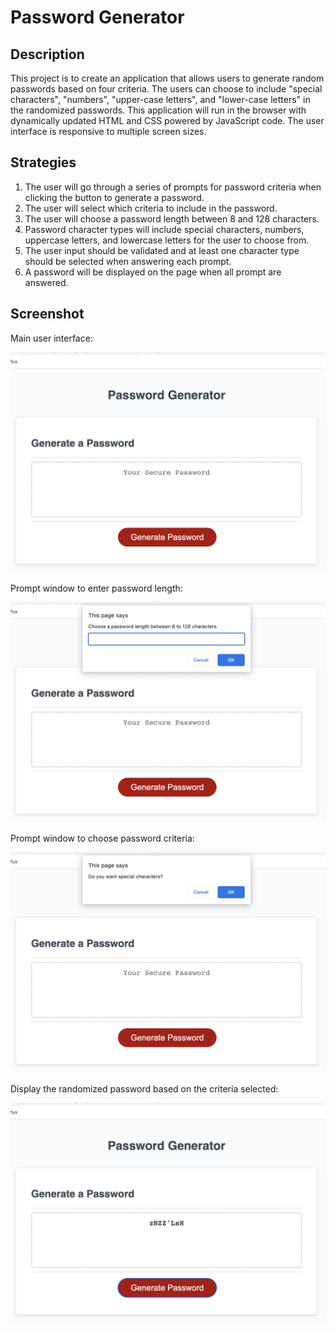 # Password Generator

## Description

This project is to create an application that allows users to generate random passwords based on four criteria. The users can choose to include "special characters", "numbers", "upper-case letters", and "lower-case letters" in the randomized passwords. This application will run in the browser with dynamically updated HTML and CSS powered by JavaScript code. The user interface is responsive to multiple screen sizes.


## Strategies

1. The user will go through a series of prompts for password criteria when clicking the button to generate a password.
2. The user will select which criteria to include in the password.
3. The user will choose a password length between 8 and 128 characters.
4. Password character types will include special characters, numbers, uppercase letters, and lowercase letters for the user to choose from.
5. The user input should be validated and at least one character type should be selected when answering each prompt.
6. A password will be displayed on the page when all prompt are answered.


## Screenshot

Main user interface:

![Main page with a red 'generate password" button.](./Assets/S-1.png)

Prompt window to enter password length:

![Prompt window to enter password length.](./Assets/S-2.png)

Prompt window to choose password criteria:

![Prompt window to choose password criteria.](./Assets/S-3.png)

Display the randomized password based on the criteria selected:

![Display the randomized password based on the criteria selected.](./Assets/S-4.png)


